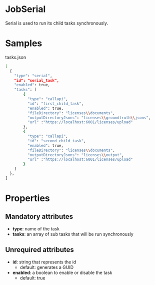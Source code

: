 # JobSerial

Serial is used to run its child tasks synchronously.

# Samples

tasks.json 
```sh
[
  {
    "type": "serial",
    "id": "serial_task",
    "enabled": true,
    "tasks": [
        {
          "type": "callapi",
          "id": "first_child_task",
          "enabled": true,
          "fileDirectory": "licenses\\documents",
          "outputDirectoryJsons": "licenses\\groundtruth\\jsons",
          "url" :"https://localhost:6001/licenses/upload"
        },
        {
          "type": "callapi",
          "id": "second_child_task",
          "enabled": true,
          "fileDirectory": "licenses\\documents",
          "outputDirectoryJsons": "licenses\\output",
          "url" :"https://localhost:6001/licenses/upload"
        }
    ]
  },
] 
```


# Properties

## Mandatory attributes
- **type**: name of the task
- **tasks**: an array of sub tasks that will be run synchronously
    
## Unrequired attributes
- **id**: string that represents the id
    - default: generates a GUID
- **enabled**: a boolean to enable or disable the task
    - default: true